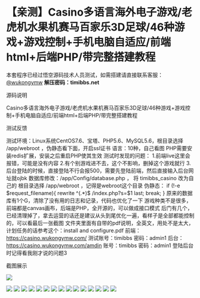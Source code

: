 # 【亲测】Casino多语言海外电子游戏/老虎机水果机赛马百家乐3D足球/46种游戏+游戏控制+手机电脑自适应/前端html+后端PHP/带完整搭建教程

本套程序已经过悟空源码技术人员测试，如需搭建请直接联系客服：[@wukongymw](http://t.me/wukongymw)
**解压密码：timibbs.net**

源码说明

Casino多语言海外电子游戏/老虎机水果机赛马百家乐3D足球/46种游戏+游戏控制+手机电脑自适应/前端html+后端PHP/带完整搭建教程

测试反馈

测试环境：Linux系统CentOS7.6、宝塔、PHP5.6、MySQL5.6，根目录选择 /app/webroot ，伪静态看下面，开启ssl证书
语言：10种，自己看图
PHP需要安装redis扩展，安装之后重启PHP使其生效
测试时发现的问题：
1.前端live这里会报错，可能是没有内容
2.有个别游戏进不去，这个不影响，删掉这个游戏就行
3.后台登陆的时候，直接登陆不行会报500，需要先登陆前端，然后直接输入后台网址就ojbk
数据库修改：/app/Config/database.php ， 将 timibbs\_casino 改为自己的
根目录选择 /app/webroot ，记得是webroot这个目录
伪静态：
if (!-e $request\_filename){
rewrite ^(.\*)$ /index.php?s=$1 last; break;
}
原来的数据库有1个G，清除了没有用的日志和记录，代码也优化了一下
游戏种类不是很多，前端都是canvas画布，后端是PHP，全开源的，可以做成接口模式
后门有几个，已经清理掉了，拿去运营的话还是建议从头到尾优化一遍，看样子是全部都能控制的，可以看最后一张截图
文件夹里面有自带的pdf说明，全英文，用处不是太大，计划任务的话参考这个：install and configure.pdf
前端：https://casino.wukongymw.com/
测试账号：timibbs
密码：admin1
后台：https://casino.wukongymw.com/amdin
账号：timibbs
密码：admin1
登陆后台时记得看我刚才说的问题3

截图展示

[![](https://wukongymw.com/wp-content/uploads/2024/04/70173dd75f059ed.png)](https://wukongymw.com/wp-content/uploads/2024/04/70173dd75f059ed.png)

[![](https://wukongymw.com/wp-content/uploads/2024/04/eccf3e5376f235a.png)](https://wukongymw.com/wp-content/uploads/2024/04/eccf3e5376f235a.png)
[![](https://wukongymw.com/wp-content/uploads/2024/04/806d8819e107156.png)](https://wukongymw.com/wp-content/uploads/2024/04/806d8819e107156.png)
[![](https://wukongymw.com/wp-content/uploads/2024/04/19bf0a64e22809f.png)](https://wukongymw.com/wp-content/uploads/2024/04/19bf0a64e22809f.png)
[![](https://wukongymw.com/wp-content/uploads/2024/04/26562c3dd3d6d69.png)](https://wukongymw.com/wp-content/uploads/2024/04/26562c3dd3d6d69.png)
[![](https://wukongymw.com/wp-content/uploads/2024/04/d8e1f706447b238.png)](https://wukongymw.com/wp-content/uploads/2024/04/d8e1f706447b238.png)
[![](https://wukongymw.com/wp-content/uploads/2024/04/e52a593379121d4.png)](https://wukongymw.com/wp-content/uploads/2024/04/e52a593379121d4.png)
[![](https://wukongymw.com/wp-content/uploads/2024/04/4949362ae668781.png)](https://wukongymw.com/wp-content/uploads/2024/04/4949362ae668781.png)
[![](https://wukongymw.com/wp-content/uploads/2024/04/818612d36ef5fc4.png)](https://wukongymw.com/wp-content/uploads/2024/04/818612d36ef5fc4.png)
[![](https://wukongymw.com/wp-content/uploads/2024/04/3221288dd193916.png)](https://wukongymw.com/wp-content/uploads/2024/04/3221288dd193916.png)
[![](https://wukongymw.com/wp-content/uploads/2024/04/9a95eec9ebd2ac2.png)](https://wukongymw.com/wp-content/uploads/2024/04/9a95eec9ebd2ac2.png)
[![](https://wukongymw.com/wp-content/uploads/2024/04/2805bf88bbd9f1a.png)](https://wukongymw.com/wp-content/uploads/2024/04/2805bf88bbd9f1a.png)
[![](https://wukongymw.com/wp-content/uploads/2024/04/d8b985d1a34eaf9.png)](https://wukongymw.com/wp-content/uploads/2024/04/d8b985d1a34eaf9.png)
[![](https://wukongymw.com/wp-content/uploads/2024/04/d31251cb6265ad1.png)](https://wukongymw.com/wp-content/uploads/2024/04/d31251cb6265ad1.png)
[![](https://wukongymw.com/wp-content/uploads/2024/04/d2cac9a66008587.png)](https://wukongymw.com/wp-content/uploads/2024/04/d2cac9a66008587.png)
[![](https://wukongymw.com/wp-content/uploads/2024/04/27c4957780e8e67.png)](https://wukongymw.com/wp-content/uploads/2024/04/27c4957780e8e67.png)